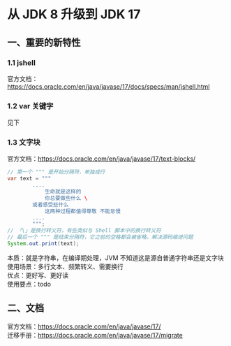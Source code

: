 # 从 JDK 8 升级到 JDK 17
## 一、重要的新特性
### 1.1 jshell
官方文档：https://docs.oracle.com/en/java/javase/17/docs/specs/man/jshell.html
### 1.2 var 关键字
见下
### 1.3 文字块
官方文档：https://docs.oracle.com/en/java/javase/17/text-blocks/  
```java
// 第一个 """ 是开始分隔符，单独成行
var text = """
        ....
            生命就是这样的
            你总要做些什么 \
        或者感受些什么
            这两种过程都值得尊敬 不能怠慢
        ....
        """;
// 「\」是换行转义符，有些类似与 Shell 脚本中的换行转义符
// 最后一个 """ 是结束分隔符，它之前的空格都会被省略，解决源码缩进问题
System.out.print(text);
```
本质：就是字符串，在编译期处理，JVM 不知道这是源自普通字符串还是文字块  
使用场景：多行文本、频繁转义、需要换行  
优点：更好写、更好读  
使用要点：todo
## 二、文档
官方文档：https://docs.oracle.com/en/java/javase/17/  
迁移手册：https://docs.oracle.com/en/java/javase/17/migrate